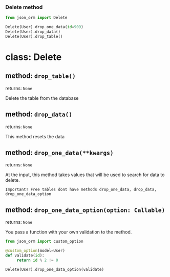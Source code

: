 
### Delete method


```python
from json_orm import Delete

Delete(User).drop_one_data(id=909)
Delete(User).drop_data()
Delete(User).drop_table()
```

# class: Delete

## method: `drop_table()`
returns: `None`

Delete the table from the database

## method: `drop_data()`
returns: `None`

This method resets the data

## method: `drop_one_data(**kwargs)`
returns: `None`

At the input, this method takes values that will be used to search for data to delete.


`Important! Free tables dont have methods drop_one_data, drop_data, drop_one_data_option`


## method: `drop_one_data_option(option: Callable)`
returns: `None`

You pass a function with your own validation to the method.

```python
from json_orm import custom_option

@custom_option(model=User)
def validate(id):
     return id % 2 != 0

Delete(User).drop_one_data_option(validate)
```